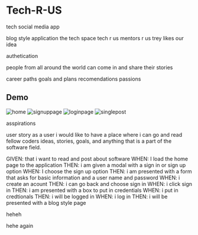# Tech-R-US

tech social media app

blog style application
the tech space
tech r us
mentors r us
trey likes our idea

authetication

people from all around the world can come in and share their stories

career paths
goals and plans
recomendations
passions

## Demo
![home](https://user-images.githubusercontent.com/111669764/221068810-ddf0f778-d09e-4a4c-907c-ec51e4ecd2b0.png)
![signuppage](https://user-images.githubusercontent.com/111669764/221068831-daa0978f-f7fc-48cf-b89c-1f5866c25477.png)
![loginpage](https://user-images.githubusercontent.com/111669764/221068842-59ba0a3a-f4fe-4d58-8520-e315b7353b4c.png)
![singlepost](https://user-images.githubusercontent.com/111669764/221068854-9fec2bd0-566f-4b19-8286-506d1ea02c65.png)


asspirations

user story
as a user i would like to have a place where i can go and read fellow coders ideas, stories, goals, and anything that is a part of the software field.

GIVEN: that i want to read and post about software
WHEN: I load the home page to the application
THEN: i am given a modal with a sign in or sign up option
WHEN: I choose the sign up option
THEN: i am presented with a form that asks for basic information and a user name and password
WHEN: i create an acount
THEN: i can go back and choose sign in
WHEN: i click sign in
THEN: i am presented with a box to put in credentials
WHEN: i put in credtionals
THEN: i will be logged in
WHEN: i log in
THEN: i will be presented with a blog style page

heheh

hehe again
